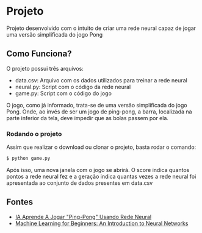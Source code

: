 # Projeto
Projeto desenvolvido com o intuito de criar uma rede neural 
capaz de jogar uma versão simplificada do jogo Pong

## Como Funciona?

O projeto possui três arquivos:

- data.csv: Arquivo com os dados utilizados para 
treinar a rede neural
- neural.py: Script com o código da rede neural 
- game.py: Script com o código do jogo

O jogo, como já informado, trata-se de uma versão 
simplificada do jogo Pong. Onde, ao invés de ser um jogo 
de ping-pong, a barra, localizada na parte inferior da tela, 
deve impedir que as bolas passem por ela.

### Rodando o projeto

Assim que realizar o download ou clonar o projeto, 
basta rodar o comando:

```bash
$ python game.py
```

Após isso, uma nova janela com o jogo se abrirá. 
O score indica quantos pontos a rede neural fez 
e a geração indica quantas vezes a rede neural foi 
apresentada ao conjunto de dados presentes em data.csv

## Fontes
- [IA Aprende A Jogar "Ping-Pong" Usando Rede Neural](https://www.youtube.com/watch?v=ETn61j8kIaU)
- [Machine Learning for Beginners: An Introduction to Neural Networks](https://victorzhou.com/blog/intro-to-neural-networks/)
